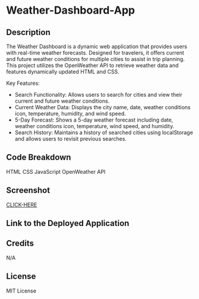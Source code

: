 # Weather-Dashboard-App

## Description

The Weather Dashboard is a dynamic web application that provides users with real-time weather forecasts. Designed for travelers, it offers current and future weather conditions for multiple cities to assist in trip planning. This project utilizes the OpenWeather API to retrieve weather data and features dynamically updated HTML and CSS.

Key Features:

- Search Functionality: Allows users to search for cities and view their current and future weather conditions.
- Current Weather Data: Displays the city name, date, weather conditions icon, temperature, humidity, and wind speed.
- 5-Day Forecast: Shows a 5-day weather forecast including date, weather conditions icon, temperature, wind speed, and humidity.
- Search History: Maintains a history of searched cities using localStorage and allows users to revisit previous searches.



## Code Breakdown

HTML
CSS
JavaScript
OpenWeather API


## Screenshot


[CLICK-HERE]()

## Link to the Deployed Application

 


## Credits
N/A 

## License
MIT License

